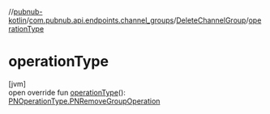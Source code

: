 //[pubnub-kotlin](../../../index.md)/[com.pubnub.api.endpoints.channel_groups](../index.md)/[DeleteChannelGroup](index.md)/[operationType](operation-type.md)

# operationType

[jvm]\
open override fun [operationType](operation-type.md)(): [PNOperationType.PNRemoveGroupOperation](../../com.pubnub.api.enums/-p-n-operation-type/-p-n-remove-group-operation/index.md)
